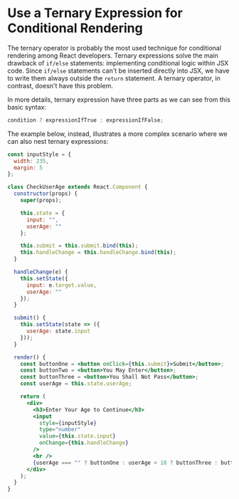 # Use a Ternary Expression for Conditional Rendering

The ternary operator is probably the most used technique for conditional rendering among React developers.
Ternary expressions solve the main drawback of `if/else` statements: implementing conditional logic within JSX code. Since `if/else` statements can't be inserted directly into JSX, we have to write them always outside the `return` statement. A ternary operator, in contrast, doesn't have this problem.

In more details, ternary expression have three parts as we can see from this basic syntax:

```js
condition ? expressionIfTrue : expressionIfFalse;
```

The example below, instead, illustrates a more complex scenario where we can also nest ternary expressions:

```jsx
const inputStyle = {
  width: 235,
  margin: 5
};

class CheckUserAge extends React.Component {
  constructor(props) {
    super(props);

    this.state = {
      input: "",
      userAge: ""
    };

    this.submit = this.submit.bind(this);
    this.handleChange = this.handleChange.bind(this);
  }

  handleChange(e) {
    this.setState({
      input: e.target.value,
      userAge: ""
    });
  }

  submit() {
    this.setState(state => ({
      userAge: state.input
    }));
  }

  render() {
    const buttonOne = <button onClick={this.submit}>Submit</button>;
    const buttonTwo = <button>You May Enter</button>;
    const buttonThree = <button>You Shall Not Pass</button>;
    const userAge = this.state.userAge;

    return (
      <div>
        <h3>Enter Your Age to Continue</h3>
        <input
          style={inputStyle}
          type="number"
          value={this.state.input}
          onChange={this.handleChange}
        />
        <br />
        {userAge === "" ? buttonOne : userAge < 18 ? buttonThree : buttonTwo}
      </div>
    );
  }
}
```
